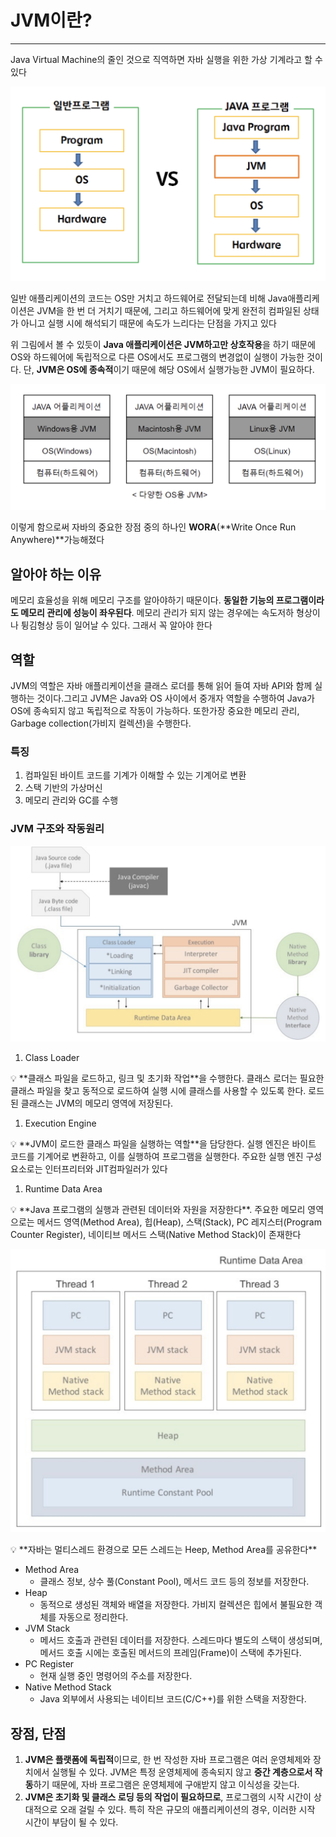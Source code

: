 # JVM이란?

---

Java Virtual Machine의 줄인 것으로 직역하면 자바 실행을 위한 가상 기계라고 할 수 있다

![Untitled](https://github.com/rudeh2926/2024-TIL/blob/main/JAVA/JVM%EC%9D%B4%EB%9E%80%3F/JVM%EC%9D%B4%EB%9E%80%20e1f32cbdcbc24cae91561c8424f8b40b/Untitled.png)

일반 애플리케이션의 코드는 OS만 거치고 하드웨어로 전달되는데 비해 Java애플리케이션은 JVM을 한 번 더 거치기 때문에, 그리고 하드웨어에 맞게 완전히 컴파일된 상태가 아니고 실행 시에 해석되기 때문에 속도가 느리다는 단점을 가지고 있다

위 그림에서 볼 수 있듯이 **Java 애플리케이션은 JVM하고만 상호작용**을 하기 때문에 OS와 하드웨어에 독립적으로 다른 OS에서도 프로그램의 변경없이 실행이 가능한 것이다. 단, **JVM은 OS에 종속적**이기 때문에 해당 OS에서 실행가능한 JVM이 필요하다.

![Untitled](https://github.com/rudeh2926/2024-TIL/blob/main/JAVA/JVM%EC%9D%B4%EB%9E%80%3F/JVM%EC%9D%B4%EB%9E%80%20e1f32cbdcbc24cae91561c8424f8b40b/Untitled%201.png)

이렇게 함으로써 자바의 중요한 장점 중의 하나인 **WORA**(**Write Once Run Anywhere)**가능해졌다

## 알아야 하는 이유

메모리 효율성을 위해 메모리 구조를 알아야하기 때문이다. 
**동일한 기능의 프로그램이라도 메모리 관리에 성능이 좌우된다**. 
메모리 관리가 되지 않는 경우에는 속도저하 형상이나 튕김형상 등이 일어날 수 있다. 그래서 꼭 알아야 한다

## 역할

JVM의 역할은 자바 애플리케이션을 클래스 로더를 통해 읽어 들여 자바 API와 함께 실행하는 것이다.그리고 JVM은 Java와 OS 사이에서 중개자 역할을 수행하여 Java가 OS에 종속되지 않고 
독립적으로 작동이 가능하다. 또한가장 중요한 메모리 관리, Garbage collection(가비지 컬렉션)을 수행한다.

### 특징

1. 컴파일된 바이트 코드를 기계가 이해할 수 있는 기계어로 변환
2. 스택 기반의 가상머신
3. 메모리 관리와 GC를 수행

### JVM 구조와 작동원리

![Untitled](https://github.com/rudeh2926/2024-TIL/blob/main/JAVA/JVM%EC%9D%B4%EB%9E%80%3F/JVM%EC%9D%B4%EB%9E%80%20e1f32cbdcbc24cae91561c8424f8b40b/Untitled%202.png)

1. Class Loader

<aside>
💡 **클래스 파일을 로드하고, 링크 및 초기화 작업**을 수행한다. 클래스 로더는 필요한 클래스 파일을 찾고 동적으로 로드하여 실행 시에 클래스를 사용할 수 있도록 한다. 로드된 클래스는 JVM의 메모리 영역에 저장된다.

</aside>

1. Execution Engine

<aside>
💡 **JVM이 로드한 클래스 파일을 실행하는 역할**을 담당한다. 실행 엔진은 바이트 코드를 기계어로 변환하고, 이를 실행하여 프로그램을 실행한다. 주요한 실행 엔진 구성 요소로는 인터프리터와 JIT컴파일러가 있다

</aside>

1. Runtime Data Area

<aside>
💡 **Java 프로그램의 실행과 관련된 데이터와 자원을 저장한다**. 주요한 메모리 영역으로는 메서드 영역(Method Area), 힙(Heap), 스택(Stack), PC 레지스터(Program Counter Register), 네이티브 메서드 스택(Native Method Stack)이 존재한다

</aside>

![Untitled](https://github.com/rudeh2926/2024-TIL/blob/main/JAVA/JVM%EC%9D%B4%EB%9E%80%3F/JVM%EC%9D%B4%EB%9E%80%20e1f32cbdcbc24cae91561c8424f8b40b/Untitled%203.png)

<aside>
💡 **자바는 멀티스레드 환경으로 모든 스레드는 Heep, Method Area를 공유한다**

</aside>

- Method Area
    - 클래스 정보, 상수 풀(Constant Pool), 메서드 코드 등의 정보를 저장한다.
- Heap
    - 동적으로 생성된 객체와 배열을 저장한다. 가비지 컬렉션은 힙에서 불필요한 객체를 자동으로 정리한다.
- JVM Stack
    - 메서드 호출과 관련된 데이터를 저장한다. 스레드마다 별도의 스택이 생성되며, 메서드 호출 시에는 호출된 메서드의 프레임(Frame)이 스택에 추가된다.
- PC Register
    - 현재 실행 중인 명령어의 주소를 저장한다.
- Native Method Stack
    - Java 외부에서 사용되는 네이티브 코드(C/C++)를 위한 스택을 저장한다.

## 장점, 단점

1. **JVM은 플랫폼에 독립적**이므로, 한 번 작성한 자바 프로그램은 여러 운영체제와 장치에서 실행될 수 있다.  JVM은 특정 운영체제에 종속되지 않고 **중간 계층으로서 작동**하기 때문에, 자바 프로그램은 운영체제에 구애받지 않고 이식성을 갖는다.
2. **JVM은 초기화 및 클래스 로딩 등의 작업이 필요하므로**, 프로그램의 시작 시간이 상대적으로 오래 걸릴 수 있다. 특히 작은 규모의 애플리케이션의 경우, 이러한 시작 시간이 부담이 될 수 있다.
